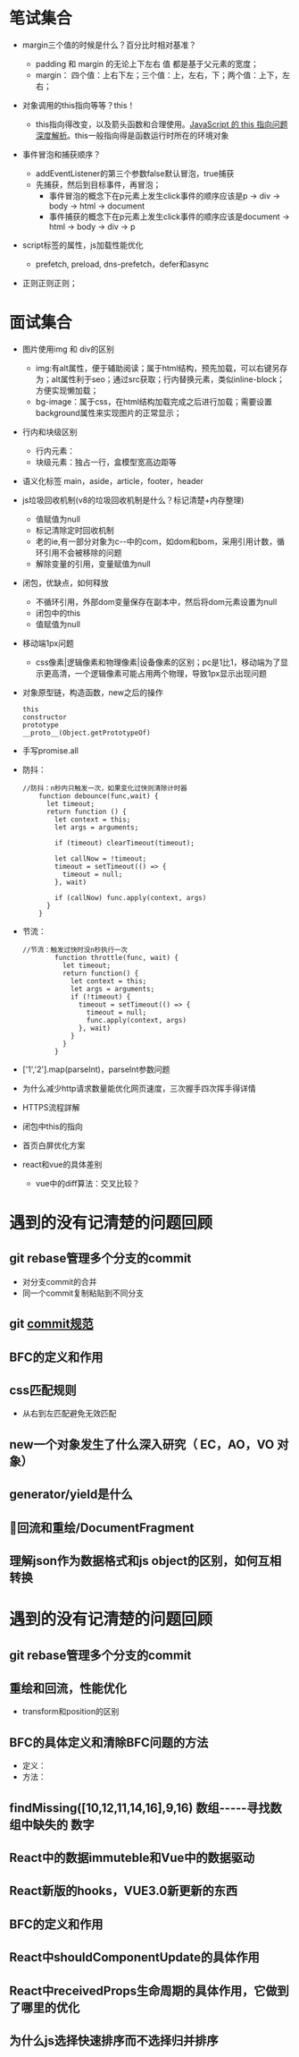 # 笔试集合

- margin三个值的时候是什么？百分比时相对基准？
  - padding 和 margin 的无论上下左右 值 都是基于父元素的宽度；
  - margin： 四个值：上右下左；三个值：上，左右，下；两个值：上下，左右；

- 对象调用的this指向等等？this！
  - this指向得改变，以及箭头函数和合理使用。[JavaScript 的 this 指向问题深度解析]("https://segmentfault.com/a/1190000008400124")。this一般指向得是函数运行时所在的环境对象
- 事件冒泡和捕获顺序？
  - addEventListener的第三个参数false默认冒泡，true捕获
  - 先捕获，然后到目标事件，再冒泡；
    - 事件冒泡的概念下在p元素上发生click事件的顺序应该是p -> div -> body -> html -> document
    - 事件捕获的概念下在p元素上发生click事件的顺序应该是document -> html -> body -> div -> p

- script标签的属性，js加载性能优化
  - prefetch, preload, dns-prefetch，defer和async
- 正则正则正则；

# 面试集合

- 图片使用img 和 div的区别
  - img:有alt属性，便于辅助阅读；属于html结构，预先加载，可以右键另存为；alt属性利于seo；通过src获取；行内替换元素，类似inline-block；方便实现懒加载；
  - bg-image：属于css，在html结构加载完成之后进行加载；需要设置background属性来实现图片的正常显示；
- 行内和块级区别
  - 行内元素：
  - 块级元素：独占一行，盒模型宽高边距等
- 语义化标签
    main，aside，article，footer，header  
- js垃圾回收机制(v8的垃圾回收机制是什么？标记清楚+内存整理)
  - 值赋值为null
  - 标记清除定时回收机制
  - 老的ie,有一部分对象为c--中的com，如dom和bom，采用引用计数，循环引用不会被移除的问题
  - 解除变量的引用，变量赋值为null     
- 闭包，优缺点，如何释放
  - 不循环引用，外部dom变量保存在副本中，然后将dom元素设置为null
  - 闭包中的this
  - 值赋值为null
- 移动端1px问题
  - css像素|逻辑像素和物理像素|设备像素的区别；pc是1比1，移动端为了显示更高清，一个逻辑像素可能占用两个物理，导致1px显示出现问题
- 对象原型链，构造函数，new之后的操作
    ```
    this
    constructor
    prototype
    __proto__(Object.getPrototypeOf)
    ```
- 手写promise.all
- 防抖：

    ```-js
    //防抖：n秒内只触发一次，如果变化过快则清除计时器
        function debounce(func,wait) {
          let timeout;
          return function () {
            let context = this;
            let args = arguments;

            if (timeout) clearTimeout(timeout);

            let callNow = !timeout;
            timeout = setTimeout(() => {
              timeout = null;
            }, wait)

            if (callNow) func.apply(context, args)
          }
        }
    ```

- 节流：

    ```-js
    //节流：触发过快时没n秒执行一次
            function throttle(func, wait) {
              let timeout;
              return function() {
                let context = this;
                let args = arguments;
                if (!timeout) {
                  timeout = setTimeout(() => {
                    timeout = null;
                    func.apply(context, args)
                  }, wait)
                }
              }
            }
    ```

- ['1','2'].map(parseInt)，parseInt参数问题
- 为什么减少http请求数量能优化网页速度，三次握手四次挥手得详情
- HTTPS流程詳解
- 闭包中this的指向
- 首页白屏优化方案
- react和vue的具体差别
  - vue中的diff算法：交叉比较？

# 遇到的没有记清楚的问题回顾

## git rebase管理多个分支的commit

* 对分支commit的合并
* 同一个commit复制粘贴到不同分支

## git [commit规范](https://juejin.im/post/5afc5242f265da0b7f44bee4)

## BFC的定义和作用

## css匹配规则

* 从右到左匹配避免无效匹配

## new一个对象发生了什么深入研究（ EC，AO，VO 对象）

## generator/yield是什么

## 回流和重绘/DocumentFragment

## 理解json作为数据格式和js object的区别，如何互相转换

# 遇到的没有记清楚的问题回顾
## git rebase管理多个分支的commit
## 重绘和回流，性能优化
  - transform和position的区别
## BFC的具体定义和清除BFC问题的方法
  - 定义：
  - 方法：
## findMissing([10,12,11,14,16],9,16) 数组-----寻找数组中缺失的 数字
## React中的数据immuteble和Vue中的数据驱动
## React新版的hooks，VUE3.0新更新的东西
## BFC的定义和作用
## React中shouldComponentUpdate的具体作用
## React中receivedProps生命周期的具体作用，它做到了哪里的优化
## 为什么js选择快速排序而不选择归并排序